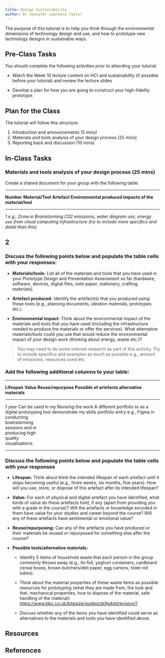 ```yaml
---
title: Design Sustainability
author: Dr Jennyfer Lawrence Taylor
---
```



The purpose of this tutorial is to help you think through the
environmental dimensions of technology design and use, and how to
prototype new technology designs in sustainable ways.

## Pre-Class Tasks

You should complete the following activities prior to attending your
tutorial:

- Watch the Week 10 lecture content on HCI and sustainability (if
  possible before your tutorial) and review the lecture slides

- Develop a plan for how you are going to construct your high-fidelity
  prototype.


## Plan for the Class


The tutorial will follow this structure:

1.  Introduction and announcements (5 mins)
2.  Materials and tools analysis of your design process (25 mins)
3.  Reporting back and discussion (10 mins)

## In-Class Tasks

### Materials and tools analysis of your design process (25 mins)

Create a shared document for your group with the following table:

--------------------------------------------------------------------------
**Number**   **Material/Tool**   **Artefact          **Environmental
                                  produced**          impacts of the
                                                      material/tool**
------------ ------------------- ------------------- ---------------------
*1*          *e.g., Draw.io*     *Brainstorming      *C02 emissions, water
                                  diagram*            use, energy use from
                                                      cloud computing
                                                      infrastructure (try
                                                      to include more
                                                      specifics and detail
                                                      than this)*

2                                                    
--------------------------------------------------------------------------

### Discuss the following points below and populate the table cells with your responses:

- **Materials/tools:** List all of the materials and tools that you
  have used in your Prototype Design and Presentation Assessment so
  far (hardware, software, devices, digital files, note paper,
  stationery, crafting materials).

- **Artefact produced:** Identify the artefact(s) that you produced
  using these tools (e.g., planning documents, ideation materials,
  prototypes etc.)

- **Environmental impact:** Think about the environmental impact of
  the materials and tools that you have used (including the
  infrastructure needed to produce the materials or offer the
  services). What alternative materials/tools could you use that
  would reduce the environmental impact of your design work
  (thinking about energy, waste etc.)?

> You may need to do some internet research as part of this activity.
> Try to include specifics and examples as much as possible e.g., amount
> of emissions, resources used etc.


### Add the following additional columns to your table:

--------------------------------------------------------------------------
**Lifespan**   **Value**             **Reuse/repurpose   **Possible
                                      of artefacts**      alternative
                                                          materials**
-------------- --------------------- ------------------- -----------------
1 year         Can be used in my     Revising the work   A different
                portfolio to          as a digital        prototyping tool
                demonstrate my skills portfolio entry     e.g., Figma
                in conducting                             
                brainstorming                             
                sessions and in                           
                producing high                            
                quality                                   
                visualisations.                           

--------------------------------------------------------------------------

### Discuss the following points below and populate the table cells with your responses

- **Lifespan:** Think about think the intended lifespan of each
  artefact until it stops becoming useful (e.g., three weeks, six
  months, five years). How will you use, store, or dispose of this
  artefact after its intended lifespan?

- **Value:** For each of physical and digital artefact you have
  identified, what kinds of value do these artefacts hold, if any
  (apart from providing you with a grade in the course)? Will the
  artefacts or knowledge encoded in them have value for your studies
  and career beyond the course? Will any of these artefacts have
  sentimental or emotional value?

- **Reuse/repurposing:** Can any of the artefacts you have produced
  or their materials be reused or repurposed for something else
  after the course?

- **Possible tools/alternative materials:**

  - Identify 5 items of household waste that each person in the
    group commonly throws away (e.g., tin foil, yoghurt containers,
    cardboard cereal boxes, brown butchers/deli paper, egg cartons,
    toilet roll tubes).

  - Think about the material properties of these waste items as
    possible resources for prototyping (what they are made from, the
    look and feel, mechanical properties, how to dispose of the
    material, safe handling of the material):
    <https://www.bbc.co.uk/bitesize/guides/zk9g4qt/revision/1>

  - Discuss whether any of the items you have identified could serve
    as alternatives to the materials and tools you have identified
    above.


## Resources



## References
